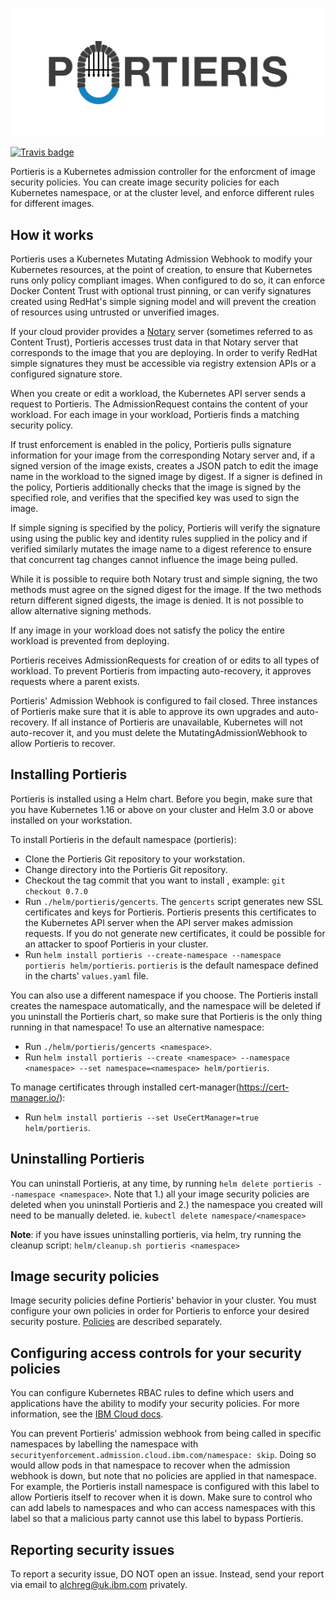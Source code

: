 ![Portieris logo](./logos/text_and_logo.svg)

[![Travis badge](https://api.travis-ci.org/IBM/portieris.svg?branch=master)](https://travis-ci.org/IBM/portieris)

Portieris is a Kubernetes admission controller for the enforcment of image security policies. You can create image security policies for each Kubernetes namespace, or at the cluster level, and enforce different rules for different images.

## How it works

Portieris uses a Kubernetes Mutating Admission Webhook to modify your Kubernetes resources, at the point of creation, to ensure that Kubernetes runs only policy compliant images. When configured to do so, it can enforce Docker Content Trust with optional trust pinning, or can verify signatures created using RedHat's simple signing model and will prevent the creation of resources using untrusted or unverified images.

If your cloud provider provides a [Notary](https://github.com/theupdateframework/notary) server (sometimes referred to as Content Trust), Portieris accesses trust data in that Notary server that corresponds to the image that you are deploying. In order to verify RedHat simple signatures they must be accessible via registry extension APIs or a configured signature store.

When you create or edit a workload, the Kubernetes API server sends a request to Portieris. The AdmissionRequest contains the content of your workload. For each image in your workload, Portieris finds a matching security policy.


If trust enforcement is enabled in the policy, Portieris pulls signature information for your image from the corresponding Notary server and, if a signed version of the image exists, creates a JSON patch to edit the image name in the workload to the signed image by digest. If a signer is defined in the policy, Portieris additionally checks that the image is signed by the specified role, and verifies that the specified key was used to sign the image.


If simple signing is specified by the policy, Portieris will verify the signature using using the public key and identity rules supplied in the policy and if verified similarly mutates the image name to a digest reference to ensure that concurrent tag changes cannot influence the image being pulled.


While it is possible to require both Notary trust and simple signing, the two methods must agree on the signed digest for the image. If the two methods return different signed digests, the image is denied. It is not possible to allow alternative signing methods.

If any image in your workload does not satisfy the policy the entire workload is prevented from deploying.

Portieris receives AdmissionRequests for creation of or edits to all types of workload. To prevent Portieris from impacting auto-recovery, it approves requests where a parent exists.

Portieris' Admission Webhook is configured to fail closed. Three instances of Portieris make sure that it is able to approve its own upgrades and auto-recovery. If all instance of Portieris are unavailable, Kubernetes will not auto-recover it, and you must delete the MutatingAdmissionWebhook to allow Portieris to recover.

## Installing Portieris

Portieris is installed using a Helm chart. Before you begin, make sure that you have Kubernetes 1.16 or above on your cluster and Helm 3.0 or above installed on your workstation.

To install Portieris in the default namespace (portieris):

* Clone the Portieris Git repository to your workstation.
* Change directory into the Portieris Git repository.
* Checkout the tag commit that you want to install , example: `git checkout 0.7.0`
* Run `./helm/portieris/gencerts`. The `gencerts` script generates new SSL certificates and keys for Portieris. Portieris presents this certificates to the Kubernetes API server when the API server makes admission requests. If you do not generate new certificates, it could be possible for an attacker to spoof Portieris in your cluster.
* Run `helm install portieris --create-namespace --namespace portieris helm/portieris`. `portieris` is the default namespace defined in the charts' `values.yaml` file.

You can also use a different namespace if you choose. The Portieris install creates the namespace automatically, and the namespace will be deleted if you uninstall the Portieris chart, so make sure that Portieris is the only thing running in that namespace! To use an alternative namespace:

* Run `./helm/portieris/gencerts <namespace>`.
* Run `helm install portieris --create <namespace> --namespace <namespace> --set namespace=<namespace> helm/portieris`.

To manage certificates through installed cert-manager(https://cert-manager.io/):
* Run `helm install portieris --set UseCertManager=true helm/portieris`.

## Uninstalling Portieris

You can uninstall Portieris, at any time, by running `helm delete portieris --namespace <namespace>`. Note that 1.) all your image security policies are deleted when you uninstall Portieris and 2.) the namespace you created will need to be manually deleted. ie. `kubectl delete namespace/<namespace>`

**Note**: if you have issues uninstalling portieris, via helm, try running the cleanup script: `helm/cleanup.sh portieris <namespace>`

## Image security policies

Image security policies define Portieris' behavior in your cluster. You must configure your own policies in order for Portieris to enforce your desired security posture. [Policies](POLICIES.md) are described separately.

## Configuring access controls for your security policies

You can configure Kubernetes RBAC rules to define which users and applications have the ability to modify your security policies. For more information, see the [IBM Cloud docs](https://cloud.ibm.com/docs/services/Registry?topic=registry-security_enforce#assign_user_policy).

You can prevent Portieris' admission webhook from being called in specific namespaces by labelling the namespace with `securityenforcement.admission.cloud.ibm.com/namespace: skip`. Doing so would allow pods in that namespace to recover when the admission webhook is down, but note that no policies are applied in that namespace. For example, the Portieris install namespace is configured with this label to allow Portieris itself to recover when it is down. Make sure to control who can add labels to namespaces and who can access namespaces with this label so that a malicious party cannot use this label to bypass Portieris.

## Reporting security issues

To report a security issue, DO NOT open an issue. Instead, send your report via email to alchreg@uk.ibm.com privately.
